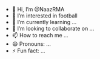 - 👋 Hi, I’m @NaazRMA
- 👀 I’m interested in football
- 🌱 I’m currently learning ...
- 💞️ I’m looking to collaborate on ...
- 📫 How to reach me ...
- 😄 Pronouns: ...
- ⚡ Fun fact: ...

<!---
NaazRMA/NaazRMA is a ✨ special ✨ repository because its `README.md` (this file) appears on your GitHub profile.
You can click the Preview link to take a look at your changes.
--->
